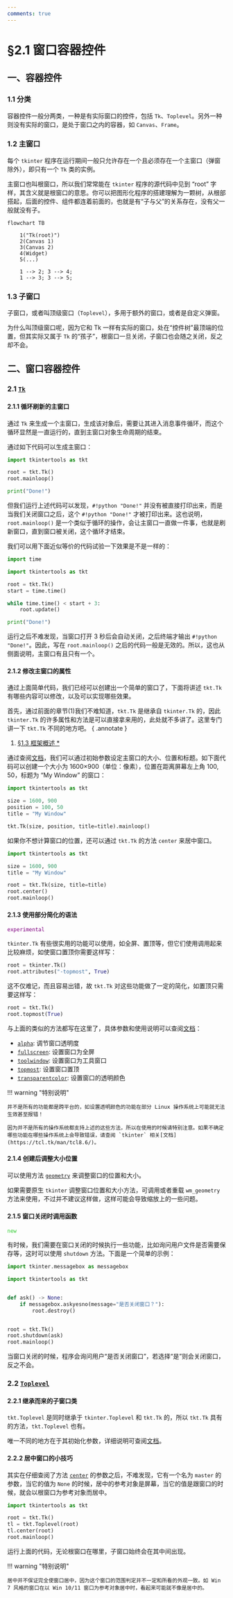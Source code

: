 ```yaml
---
comments: true
---
```


# §2.1 窗口容器控件

## 一、容器控件

### 1.1 分类

容器控件一般分两类，一种是有实际窗口的控件，包括 `Tk`、`Toplevel`。另外一种则没有实际的窗口，是处于窗口之内的容器，如 `Canvas`、`Frame`。

### 1.2 主窗口

每个 `tkinter` 程序在运行期间一般只允许存在一个且必须存在一个主窗口（弹窗除外），即只有一个 `Tk` 类的实例。

主窗口也叫根窗口，所以我们常常能在 `tkinter` 程序的源代码中见到 “root” 字样，其含义就是根窗口的意思。你可以把图形化程序的搭建理解为一颗树，从根部搭起，后面的控件、组件都连着前面的，也就是有“子与父”的关系存在，没有父一般就没有子。

```mermaid
flowchart TB

    1("Tk(root)")
    2(Canvas 1)
    3(Canvas 2)
    4(Widget)
    5(...)

    1 --> 2; 3 --> 4;
    1 --> 3; 3 --> 5;
```

### 1.3 子窗口

子窗口，或者叫顶级窗口（`Toplevel`），多用于额外的窗口，或者是自定义弹窗。

为什么叫顶级窗口呢，因为它和 Tk 一样有实际的窗口，处在“控件树”最顶端的位置，但其实际又属于 `Tk` 的“孩子”，根窗口一旦关闭，子窗口也会随之关闭，反之却不会。

## 二、窗口容器控件

### 2.1 [`Tk`](../documents/core/containers.md#Tk)

#### 2.1.1 循环刷新的主窗口

通过 `Tk` 来生成一个主窗口，生成该对象后，需要让其进入消息事件循环，而这个循环显然是一直运行的，直到主窗口对象生命周期的结束。

通过如下代码可以生成主窗口：

```python
import tkintertools as tkt

root = tkt.Tk()
root.mainloop()

print("Done!")
```

但我们运行上述代码可以发现，`#!python "Done!"` 并没有被直接打印出来，而是当我们关闭窗口之后，这个 `#!python "Done!"` 才被打印出来。这也说明，`root.mainloop()` 是一个类似于循环的操作，会让主窗口一直做一件事，也就是刷新窗口，直到窗口被关闭，这个循环才结束。

我们可以用下面近似等价的代码试验一下效果是不是一样的：

```python
import time

import tkintertools as tkt

root = tkt.Tk()
start = time.time()

while time.time() < start + 3:
    root.update()

print("Done!")
```

运行之后不难发现，当窗口打开 3 秒后会自动关闭，之后终端才输出 `#!python "Done!"`。因此，写在 `root.mainloop()` 之后的代码一般是无效的。所以，这也从侧面说明，主窗口有且只有一个。

#### 2.1.2 修改主窗口的属性

通过上面简单代码，我们已经可以创建出一个简单的窗口了，下面将讲述 `tkt.Tk` 有哪些内容可以修改，以及可以实现哪些效果。

首先，通过前面的章节(1)我们不难知道，`tkt.Tk` 是继承自 `tkinter.Tk` 的，因此 `tkinter.Tk` 的许多属性和方法是可以直接拿来用的，此处就不多讲了。这里专门讲一下 `tkt.Tk` 不同的地方吧。
{ .annotate }

1. [§1.3 框架概述 *](./1-3.md/#31-控件构建框架)

通过查阅[文档](../documents/core/containers.md#Tk)，我们可以通过初始参数设定主窗口的大小、位置和标题。如下面代码可以创建一个大小为 1600×900（单位：像素），位置在距离屏幕左上角 100, 50，标题为 “My Window” 的窗口：

```python
import tkintertools as tkt

size = 1600, 900
position = 100, 50
title = "My Window"

tkt.Tk(size, position, title=title).mainloop()
```

如果你不想计算窗口的位置，还可以通过 `tkt.Tk` 的方法 `center` 来居中窗口。

```python
import tkintertools as tkt

size = 1600, 900
title = "My Window"

root = tkt.Tk(size, title=title)
root.center()
root.mainloop()
```

#### 2.1.3 使用部分简化的语法

<code style='color: purple;'>experimental</code>

`tkinter.Tk` 有些很实用的功能可以使用，如全屏、置顶等，但它们使用调用起来比较麻烦，如使窗口置顶你需要这样写：

```python
root = tkinter.Tk()
root.attributes("-topmost", True)
```

这不仅难记，而且容易出错，故 `tkt.Tk` 对这些功能做了一定的简化，如置顶只需要这样写：

```python
root = tkt.Tk()
root.topmost(True)
```

与上面的类似的方法都写在这里了，具体参数和使用说明可以查阅[文档](../documents/core/containers.md#Tk)：

* [`alpha`](../documents/core/containers.md#alpha): 调节窗口透明度
* [`fullscreen`](../documents/core/containers.md#fullscreen): 设置窗口为全屏
* [`toolwindow`](../documents/core/containers.md#toolwindow): 设置窗口为工具窗口
* [`topmost`](../documents/core/containers.md#topmost): 设置窗口置顶
* [`transparentcolor`](../documents/core/containers.md#transparentcolor): 设置窗口的透明颜色

!!! warning "特别说明"

    并不是所有的功能都是跨平台的，如设置透明颜色的功能在部分 Linux 操作系统上可能就无法生效甚至报错！

    因为并不是所有的操作系统都支持上述的这些方法，所以在使用的时候请特别注意。如果不确定哪些功能在哪些操作系统上会导致错误，请查阅 `tkinter` 相关[文档](https://tcl.tk/man/tcl8.6/)。

#### 2.1.4 创建后调整大小位置

可以使用方法 [`geometry`](../documents/core/containers.md#geometry) 来调整窗口的位置和大小。

如果需要原生 `tkinter` 调整窗口位置和大小方法，可调用或者重载 `wm_geometry` 方法来使用，不过并不建议这样做，这样可能会导致缩放上的一些问题。

#### 2.1.5 窗口关闭时调用函数

<code style='color: limegreen;'>new</code>

有时候，我们需要在窗口关闭的时候执行一些功能，比如询问用户文件是否需要保存等，这时可以使用 `shutdown` 方法。下面是一个简单的示例：

```python
import tkinter.messagebox as messagebox

import tkintertools as tkt


def ask() -> None:
    if messagebox.askyesno(message="是否关闭窗口？"):
        root.destroy()


root = tkt.Tk()
root.shutdown(ask)
root.mainloop()
```

当窗口关闭的时候，程序会询问用户“是否关闭窗口”，若选择“是”则会关闭窗口，反之不会。

### 2.2 [`Toplevel`](../documents/core/containers.md#Toplevel)

#### 2.2.1 继承而来的子窗口类

`tkt.Toplevel` 是同时继承于 `tkinter.Toplevel` 和 `tkt.Tk` 的，所以 `tkt.Tk` 具有的方法，`tkt.Toplevel` 也有。

唯一不同的地方在于其初始化参数，详细说明可查阅[文档](../documents/core/containers.md#Toplevel)。

#### 2.2.2 居中窗口的小技巧

其实在仔细查阅了方法 [`center`](../documents/core/containers.md#center) 的参数之后，不难发现，它有一个名为 `master` 的参数，当它的值为 `None` 的时候，居中的参考对象是屏幕，当它的值是跟窗口的时候，就会以根窗口为参考对象而居中。

```python
import tkintertools as tkt

root = tkt.Tk()
tl = tkt.Toplevel(root)
tl.center(root)
root.mainloop()
```

运行上面的代码，无论根窗口在哪里，子窗口始终会在其中间出现。

!!! warning "特别说明"

    居中并不保证完全使窗口居中，因为这个窗口的范围判定并不一定和所看的外观一致。如 Win 7 风格的窗口在以 Win 10/11 窗口为参考对象居中时，看起来可能就不像是居中的。
